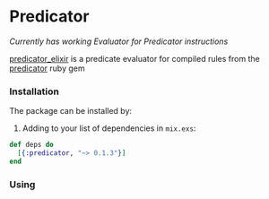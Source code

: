 # Predicator

_Currently has working Evaluator for Predicator instructions_

[predicator_elixir](https://hexdocs.pm/predicator/0.1.3) is a predicate evaluator for compiled rules from the [predicator](https://github.com/predicator/predicator) ruby gem

### Installation

The package can be installed by:

1. Adding to your list of dependencies in `mix.exs`:

  ```elixir
  def deps do
    [{:predicator, "~> 0.1.3"}]
  end
  ```

### Using
